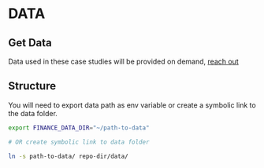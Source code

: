 # DATA

## Get Data
Data used in these case studies will be provided on demand, [reach out](mailto://possenalain21@gmail.com)

## Structure

You will need to export data path as env variable or create a symbolic link to the data folder.

```bash
export FINANCE_DATA_DIR="~/path-to-data"

# OR create symbolic link to data folder

ln -s path-to-data/ repo-dir/data/

```